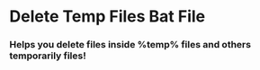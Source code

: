 # Delete Temp Files Bat File
### Helps you delete files inside %temp% files and others temporarily files!
